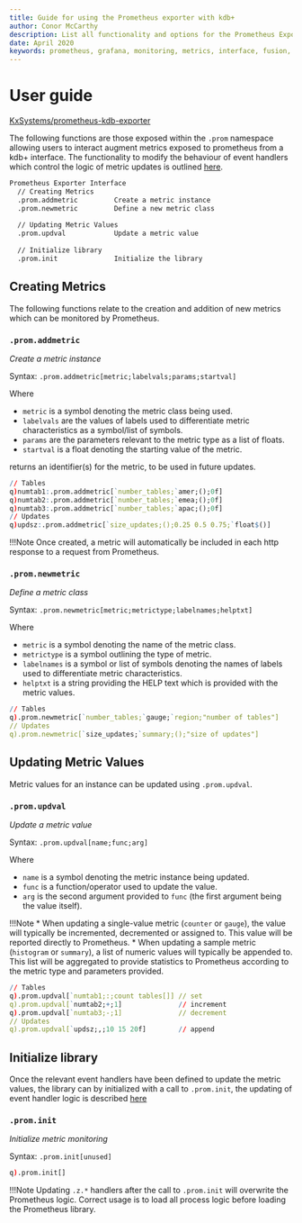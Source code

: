 ```yaml
---
title: Guide for using the Prometheus exporter with kdb+
author: Conor McCarthy
description: List all functionality and options for the Prometheus Exporter for kdb+ metrics 
date: April 2020
keywords: prometheus, grafana, monitoring, metrics, interface, fusion, exporter, visualisation, q
---
```

# <i class="fa fa-share-alt"></i> User guide 

<i class="fab fa-github"></i>
[KxSystems/prometheus-kdb-exporter](https://github.com/KxSystems/prometheus-kdb-exporter)

The following functions are those exposed within the `.prom` namespace allowing users to interact augment metrics exposed to prometheus from a kdb+ interface. The functionality to modify the behaviour of event handlers which control the logic of metric updates is outlined [here](./event-handlers.md).

```txt
Prometheus Exporter Interface
  // Creating Metrics
  .prom.addmetric         Create a metric instance
  .prom.newmetric         Define a new metric class
  
  // Updating Metric Values
  .prom.updval            Update a metric value
  
  // Initialize library
  .prom.init              Initialize the library 
```

## Creating Metrics

The following functions relate to the creation and addition of new metrics which can be monitored by Prometheus.

### `.prom.addmetric`

_Create a metric instance_

Syntax: `.prom.addmetric[metric;labelvals;params;startval]`

Where

- `metric` is a symbol denoting the metric class being used.
- `labelvals` are the values of labels used to differentiate metric characteristics as a symbol/list of symbols.
- `params` are the parameters relevant to the metric type as a list of floats.
- `startval` is a float denoting the starting value of the metric.

returns an identifier(s) for the metric, to be used in future updates.

```q
// Tables
q)numtab1:.prom.addmetric[`number_tables;`amer;();0f]
q)numtab2:.prom.addmetric[`number_tables;`emea;();0f]
q)numtab3:.prom.addmetric[`number_tables;`apac;();0f]
// Updates
q)updsz:.prom.addmetric[`size_updates;();0.25 0.5 0.75;`float$()]
```
!!!Note
        Once created, a metric will automatically be included in each http response to a request from Prometheus.

### `.prom.newmetric`

_Define a metric class_

Syntax: `.prom.newmetric[metric;metrictype;labelnames;helptxt]`

Where

- `metric` is a symbol denoting the name of the metric class.
- `metrictype` is a symbol outlining the type of metric.
- `labelnames` is a symbol or list of symbols denoting the names of labels used to differentiate metric characteristics.
- `helptxt` is a string providing the HELP text which is provided with the metric values.

```q
// Tables
q).prom.newmetric[`number_tables;`gauge;`region;"number of tables"]
// Updates
q).prom.newmetric[`size_updates;`summary;();"size of updates"]
```

## Updating Metric Values

Metric values for an instance can be updated using `.prom.updval`.

### `.prom.updval`

_Update a metric value_

Syntax: `.prom.updval[name;func;arg]`

Where

- `name` is a symbol denoting the metric instance being updated.
- `func` is a function/operator used to update the value.
- `arg` is the second argument provided to `func` (the first argument being the value itself).

!!!Note
	* When updating a single-value metric (`counter` or `gauge`), the value will typically be incremented, decremented or assigned to. This value will be reported directly to Prometheus.
	* When updating a sample metric (`histogram` or `summary`), a list of numeric values will typically be appended to. This list will be aggregated to provide statistics to Prometheus according to the metric type and parameters provided.

```q
// Tables
q).prom.updval[`numtab1;:;count tables[]] // set
q).prom.updval[`numtab2;+;1]              // increment
q).prom.updval[`numtab3;-;1]              // decrement
// Updates
q).prom.updval[`updsz;,;10 15 20f]        // append
```

## Initialize library

Once the relevant event handlers have been defined to update the metric values, the library can by initialized with a call to `.prom.init`, the updating of event handler logic is described [here](event-handlers.md)

### `.prom.init`

_Initialize metric monitoring_

Syntax: `.prom.init[unused]`

```q
q).prom.init[]
```

!!!Note
        Updating `.z.*` handlers after the call to `.prom.init` will overwrite the Prometheus logic. Correct usage is to load all process logic before loading the Prometheus library.
